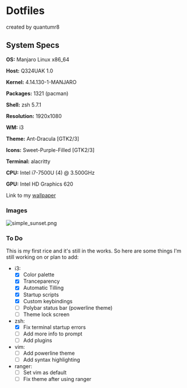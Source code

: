 # Dotfiles
created by quantumr8


## System Specs

**OS:** Manjaro Linux x86_64

**Host:** Q324UAK 1.0

**Kernel:** 4.14.130-1-MANJARO

**Packages:** 1321 (pacman)

**Shell:** zsh 5.7.1

**Resolution:** 1920x1080

**WM:** i3

**Theme:** Ant-Dracula [GTK2/3]

**Icons:** Sweet-Purple-Filled [GTK2/3]

**Terminal:** alacritty

**CPU:** Intel i7-7500U (4) @ 3.500GHz

**GPU:** Intel HD Graphics 620

Link to my [wallpaper](https://imgur.com/8eYlgzb)

### Images

![simple_sunset.png](https://i.imgur.com/arqKxHn.png)

### To Do

This is my first rice and it's still in the works. So here are some things I'm still working on or plan to add:

* i3:
    - [X] Color palette
    - [X] Tranceparency
    - [X] Automatic Tilling
    - [X] Startup scripts
    - [X] Custom keybindings
    - [ ] Polybar status bar (powerline theme)
    - [ ] Theme lock screen

* zsh:
    - [X] Fix terminal startup errors
    - [ ] Add more info to prompt
    - [ ] Add plugins

* vim:
    - [ ] Add powerline theme
    - [ ] Add syntax highlighting

* ranger:
    - [ ] Set vim as default
    - [ ] Fix theme after using ranger
